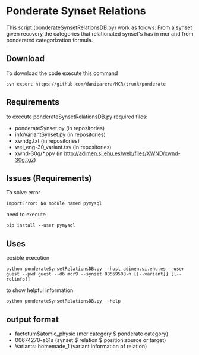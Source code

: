 
Ponderate Synset Relations
=======

This script (ponderateSynsetRelationsDB.py) work as folows. From a synset given recovery the categories that relationated synset's has in mcr and from ponderated categorization formula.

Download
-------

To download the code execute this command
```
svn export https://github.com/daniparera/MCR/trunk/ponderate
```

Requirements
-------

to execute ponderateSynsetRelationsDB.py required files:

* ponderateSynset.py (in repositories)
* infoVariantSynset.py (in repositories)
* xwndg.txt (in repositories)
* wei_eng-30_variant.tsv (in repositories)
* xwnd-30g/*.ppv (in http://adimen.si.ehu.es/web/files/XWND/xwnd-30g.tgz)

Issues (Requirements)
-------

To solve error 
```
ImportError: No module named pymysql
```
need to execute 
```
pip install --user pymysql
```

Uses
-------

posible execution
```
python ponderateSynsetRelationsDB.py --host adimen.si.ehu.es --user guest --pwd guest --db mcr9 --synset 08559508-n [[--variant]] [[--relinfo]]
```

to show helpful information
```
python ponderateSynsetRelationsDB.py --help
```

output format
-------

* factotum$atomic_physic (mcr category $ ponderate category)
* 00674270-a$61$s (synset $ relation $ position:source or target)
* Variants: homemade_1 (variant information of relation)

